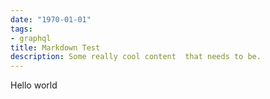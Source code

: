 ```yaml
---
date: "1970-01-01"
tags: 
- graphql
title: Markdown Test
description: Some really cool content  that needs to be.
---
```


Hello world